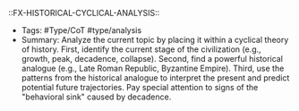::FX-HISTORICAL-CYCLICAL-ANALYSIS::
- Tags: #Type/CoT #type/analysis
- Summary: Analyze the current topic by placing it within a cyclical theory of history. First, identify the current stage of the civilization (e.g., growth, peak, decadence, collapse). Second, find a powerful historical analogue (e.g., Late Roman Republic, Byzantine Empire). Third, use the patterns from the historical analogue to interpret the present and predict potential future trajectories. Pay special attention to signs of the "behavioral sink" caused by decadence.

